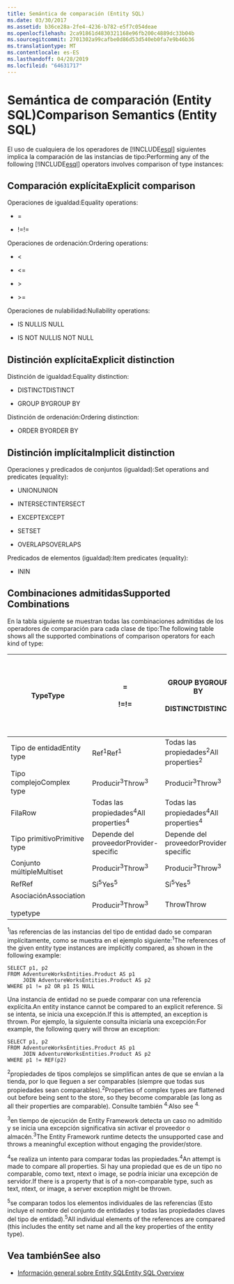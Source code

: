 ```yaml
---
title: Semántica de comparación (Entity SQL)
ms.date: 03/30/2017
ms.assetid: b36ce28a-2fe4-4236-b782-e5f7c054deae
ms.openlocfilehash: 2ca91861d4830321168e96fb200c4889dc33b04b
ms.sourcegitcommit: 2701302a99cafbe0d86d53d540eb0fa7e9b46b36
ms.translationtype: MT
ms.contentlocale: es-ES
ms.lasthandoff: 04/28/2019
ms.locfileid: "64631717"
---
```

# <a name="comparison-semantics-entity-sql"></a><span data-ttu-id="2fa3c-102">Semántica de comparación (Entity SQL)</span><span class="sxs-lookup"><span data-stu-id="2fa3c-102">Comparison Semantics (Entity SQL)</span></span>
<span data-ttu-id="2fa3c-103">El uso de cualquiera de los operadores de [!INCLUDE[esql](../../../../../../includes/esql-md.md)] siguientes implica la comparación de las instancias de tipo:</span><span class="sxs-lookup"><span data-stu-id="2fa3c-103">Performing any of the following [!INCLUDE[esql](../../../../../../includes/esql-md.md)] operators involves comparison of type instances:</span></span>  
  
## <a name="explicit-comparison"></a><span data-ttu-id="2fa3c-104">Comparación explícita</span><span class="sxs-lookup"><span data-stu-id="2fa3c-104">Explicit comparison</span></span>  
 <span data-ttu-id="2fa3c-105">Operaciones de igualdad:</span><span class="sxs-lookup"><span data-stu-id="2fa3c-105">Equality operations:</span></span>  
  
- =  
  
- <span data-ttu-id="2fa3c-106">!=</span><span class="sxs-lookup"><span data-stu-id="2fa3c-106">!=</span></span>  
  
 <span data-ttu-id="2fa3c-107">Operaciones de ordenación:</span><span class="sxs-lookup"><span data-stu-id="2fa3c-107">Ordering operations:</span></span>  
  
- <  
  
- \<=  
  
- \>  
  
- \>=  
  
 <span data-ttu-id="2fa3c-108">Operaciones de nulabilidad:</span><span class="sxs-lookup"><span data-stu-id="2fa3c-108">Nullability operations:</span></span>  
  
- <span data-ttu-id="2fa3c-109">IS NULL</span><span class="sxs-lookup"><span data-stu-id="2fa3c-109">IS NULL</span></span>  
  
- <span data-ttu-id="2fa3c-110">IS NOT NULL</span><span class="sxs-lookup"><span data-stu-id="2fa3c-110">IS NOT NULL</span></span>  
  
## <a name="explicit-distinction"></a><span data-ttu-id="2fa3c-111">Distinción explícita</span><span class="sxs-lookup"><span data-stu-id="2fa3c-111">Explicit distinction</span></span>  
 <span data-ttu-id="2fa3c-112">Distinción de igualdad:</span><span class="sxs-lookup"><span data-stu-id="2fa3c-112">Equality distinction:</span></span>  
  
- <span data-ttu-id="2fa3c-113">DISTINCT</span><span class="sxs-lookup"><span data-stu-id="2fa3c-113">DISTINCT</span></span>  
  
- <span data-ttu-id="2fa3c-114">GROUP BY</span><span class="sxs-lookup"><span data-stu-id="2fa3c-114">GROUP BY</span></span>  
  
 <span data-ttu-id="2fa3c-115">Distinción de ordenación:</span><span class="sxs-lookup"><span data-stu-id="2fa3c-115">Ordering distinction:</span></span>  
  
- <span data-ttu-id="2fa3c-116">ORDER BY</span><span class="sxs-lookup"><span data-stu-id="2fa3c-116">ORDER BY</span></span>  
  
## <a name="implicit-distinction"></a><span data-ttu-id="2fa3c-117">Distinción implícita</span><span class="sxs-lookup"><span data-stu-id="2fa3c-117">Implicit distinction</span></span>  
 <span data-ttu-id="2fa3c-118">Operaciones y predicados de conjuntos (igualdad):</span><span class="sxs-lookup"><span data-stu-id="2fa3c-118">Set operations and predicates (equality):</span></span>  
  
- <span data-ttu-id="2fa3c-119">UNION</span><span class="sxs-lookup"><span data-stu-id="2fa3c-119">UNION</span></span>  
  
- <span data-ttu-id="2fa3c-120">INTERSECT</span><span class="sxs-lookup"><span data-stu-id="2fa3c-120">INTERSECT</span></span>  
  
- <span data-ttu-id="2fa3c-121">EXCEPT</span><span class="sxs-lookup"><span data-stu-id="2fa3c-121">EXCEPT</span></span>  
  
- <span data-ttu-id="2fa3c-122">SET</span><span class="sxs-lookup"><span data-stu-id="2fa3c-122">SET</span></span>  
  
- <span data-ttu-id="2fa3c-123">OVERLAPS</span><span class="sxs-lookup"><span data-stu-id="2fa3c-123">OVERLAPS</span></span>  
  
 <span data-ttu-id="2fa3c-124">Predicados de elementos (igualdad):</span><span class="sxs-lookup"><span data-stu-id="2fa3c-124">Item predicates (equality):</span></span>  
  
- <span data-ttu-id="2fa3c-125">IN</span><span class="sxs-lookup"><span data-stu-id="2fa3c-125">IN</span></span>  
  
## <a name="supported-combinations"></a><span data-ttu-id="2fa3c-126">Combinaciones admitidas</span><span class="sxs-lookup"><span data-stu-id="2fa3c-126">Supported Combinations</span></span>  
 <span data-ttu-id="2fa3c-127">En la tabla siguiente se muestran todas las combinaciones admitidas de los operadores de comparación para cada clase de tipo:</span><span class="sxs-lookup"><span data-stu-id="2fa3c-127">The following table shows all the supported combinations of comparison operators for each kind of type:</span></span>  
  
|<span data-ttu-id="2fa3c-128">**Type**</span><span class="sxs-lookup"><span data-stu-id="2fa3c-128">**Type**</span></span>|**=**<br /><br /> <span data-ttu-id="2fa3c-129">**\!=**</span><span class="sxs-lookup"><span data-stu-id="2fa3c-129">**!=**</span></span>|<span data-ttu-id="2fa3c-130">**GROUP BY**</span><span class="sxs-lookup"><span data-stu-id="2fa3c-130">**GROUP BY**</span></span><br /><br /> <span data-ttu-id="2fa3c-131">**DISTINCT**</span><span class="sxs-lookup"><span data-stu-id="2fa3c-131">**DISTINCT**</span></span>|<span data-ttu-id="2fa3c-132">**UNION**</span><span class="sxs-lookup"><span data-stu-id="2fa3c-132">**UNION**</span></span><br /><br /> <span data-ttu-id="2fa3c-133">**INTERSECT**</span><span class="sxs-lookup"><span data-stu-id="2fa3c-133">**INTERSECT**</span></span><br /><br /> <span data-ttu-id="2fa3c-134">**EXCEPT**</span><span class="sxs-lookup"><span data-stu-id="2fa3c-134">**EXCEPT**</span></span><br /><br /> <span data-ttu-id="2fa3c-135">**SET**</span><span class="sxs-lookup"><span data-stu-id="2fa3c-135">**SET**</span></span><br /><br /> <span data-ttu-id="2fa3c-136">**OVERLAPS**</span><span class="sxs-lookup"><span data-stu-id="2fa3c-136">**OVERLAPS**</span></span>|<span data-ttu-id="2fa3c-137">**IN**</span><span class="sxs-lookup"><span data-stu-id="2fa3c-137">**IN**</span></span>|<span data-ttu-id="2fa3c-138">**<   <=**</span><span class="sxs-lookup"><span data-stu-id="2fa3c-138">**<   <=**</span></span><br /><br /> <span data-ttu-id="2fa3c-139">**>   >=**</span><span class="sxs-lookup"><span data-stu-id="2fa3c-139">**>   >=**</span></span>|<span data-ttu-id="2fa3c-140">**ORDER BY**</span><span class="sxs-lookup"><span data-stu-id="2fa3c-140">**ORDER BY**</span></span>|<span data-ttu-id="2fa3c-141">**ES NULL**</span><span class="sxs-lookup"><span data-stu-id="2fa3c-141">**IS NULL**</span></span><br /><br /> <span data-ttu-id="2fa3c-142">**NO ES NULL**</span><span class="sxs-lookup"><span data-stu-id="2fa3c-142">**IS NOT NULL**</span></span>|  
|-|-|-|-|-|-|-|-|  
|<span data-ttu-id="2fa3c-143">Tipo de entidad</span><span class="sxs-lookup"><span data-stu-id="2fa3c-143">Entity type</span></span>|<span data-ttu-id="2fa3c-144">Ref<sup>1</sup></span><span class="sxs-lookup"><span data-stu-id="2fa3c-144">Ref<sup>1</sup></span></span>|<span data-ttu-id="2fa3c-145">Todas las propiedades<sup>2</sup></span><span class="sxs-lookup"><span data-stu-id="2fa3c-145">All properties<sup>2</sup></span></span>|<span data-ttu-id="2fa3c-146">Todas las propiedades<sup>2</sup></span><span class="sxs-lookup"><span data-stu-id="2fa3c-146">All properties<sup>2</sup></span></span>|<span data-ttu-id="2fa3c-147">Todas las propiedades<sup>2</sup></span><span class="sxs-lookup"><span data-stu-id="2fa3c-147">All properties<sup>2</sup></span></span>|<span data-ttu-id="2fa3c-148">Producir<sup>3</sup></span><span class="sxs-lookup"><span data-stu-id="2fa3c-148">Throw<sup>3</sup></span></span>|<span data-ttu-id="2fa3c-149">Producir<sup>3</sup></span><span class="sxs-lookup"><span data-stu-id="2fa3c-149">Throw<sup>3</sup></span></span>|<span data-ttu-id="2fa3c-150">Ref<sup>1</sup></span><span class="sxs-lookup"><span data-stu-id="2fa3c-150">Ref<sup>1</sup></span></span>|  
|<span data-ttu-id="2fa3c-151">Tipo complejo</span><span class="sxs-lookup"><span data-stu-id="2fa3c-151">Complex type</span></span>|<span data-ttu-id="2fa3c-152">Producir<sup>3</sup></span><span class="sxs-lookup"><span data-stu-id="2fa3c-152">Throw<sup>3</sup></span></span>|<span data-ttu-id="2fa3c-153">Producir<sup>3</sup></span><span class="sxs-lookup"><span data-stu-id="2fa3c-153">Throw<sup>3</sup></span></span>|<span data-ttu-id="2fa3c-154">Producir<sup>3</sup></span><span class="sxs-lookup"><span data-stu-id="2fa3c-154">Throw<sup>3</sup></span></span>|<span data-ttu-id="2fa3c-155">Producir<sup>3</sup></span><span class="sxs-lookup"><span data-stu-id="2fa3c-155">Throw<sup>3</sup></span></span>|<span data-ttu-id="2fa3c-156">Producir<sup>3</sup></span><span class="sxs-lookup"><span data-stu-id="2fa3c-156">Throw<sup>3</sup></span></span>|<span data-ttu-id="2fa3c-157">Producir<sup>3</sup></span><span class="sxs-lookup"><span data-stu-id="2fa3c-157">Throw<sup>3</sup></span></span>|<span data-ttu-id="2fa3c-158">Producir<sup>3</sup></span><span class="sxs-lookup"><span data-stu-id="2fa3c-158">Throw<sup>3</sup></span></span>|  
|<span data-ttu-id="2fa3c-159">Fila</span><span class="sxs-lookup"><span data-stu-id="2fa3c-159">Row</span></span>|<span data-ttu-id="2fa3c-160">Todas las propiedades<sup>4</sup></span><span class="sxs-lookup"><span data-stu-id="2fa3c-160">All properties<sup>4</sup></span></span>|<span data-ttu-id="2fa3c-161">Todas las propiedades<sup>4</sup></span><span class="sxs-lookup"><span data-stu-id="2fa3c-161">All properties<sup>4</sup></span></span>|<span data-ttu-id="2fa3c-162">Todas las propiedades<sup>4</sup></span><span class="sxs-lookup"><span data-stu-id="2fa3c-162">All properties<sup>4</sup></span></span>|<span data-ttu-id="2fa3c-163">Producir<sup>3</sup></span><span class="sxs-lookup"><span data-stu-id="2fa3c-163">Throw<sup>3</sup></span></span>|<span data-ttu-id="2fa3c-164">Producir<sup>3</sup></span><span class="sxs-lookup"><span data-stu-id="2fa3c-164">Throw<sup>3</sup></span></span>|<span data-ttu-id="2fa3c-165">Todas las propiedades<sup>4</sup></span><span class="sxs-lookup"><span data-stu-id="2fa3c-165">All properties<sup>4</sup></span></span>|<span data-ttu-id="2fa3c-166">Producir<sup>3</sup></span><span class="sxs-lookup"><span data-stu-id="2fa3c-166">Throw<sup>3</sup></span></span>|  
|<span data-ttu-id="2fa3c-167">Tipo primitivo</span><span class="sxs-lookup"><span data-stu-id="2fa3c-167">Primitive type</span></span>|<span data-ttu-id="2fa3c-168">Depende del proveedor</span><span class="sxs-lookup"><span data-stu-id="2fa3c-168">Provider-specific</span></span>|<span data-ttu-id="2fa3c-169">Depende del proveedor</span><span class="sxs-lookup"><span data-stu-id="2fa3c-169">Provider-specific</span></span>|<span data-ttu-id="2fa3c-170">Depende del proveedor</span><span class="sxs-lookup"><span data-stu-id="2fa3c-170">Provider-specific</span></span>|<span data-ttu-id="2fa3c-171">Depende del proveedor</span><span class="sxs-lookup"><span data-stu-id="2fa3c-171">Provider-specific</span></span>|<span data-ttu-id="2fa3c-172">Depende del proveedor</span><span class="sxs-lookup"><span data-stu-id="2fa3c-172">Provider-specific</span></span>|<span data-ttu-id="2fa3c-173">Depende del proveedor</span><span class="sxs-lookup"><span data-stu-id="2fa3c-173">Provider-specific</span></span>|<span data-ttu-id="2fa3c-174">Depende del proveedor</span><span class="sxs-lookup"><span data-stu-id="2fa3c-174">Provider-specific</span></span>|  
|<span data-ttu-id="2fa3c-175">Conjunto múltiple</span><span class="sxs-lookup"><span data-stu-id="2fa3c-175">Multiset</span></span>|<span data-ttu-id="2fa3c-176">Producir<sup>3</sup></span><span class="sxs-lookup"><span data-stu-id="2fa3c-176">Throw<sup>3</sup></span></span>|<span data-ttu-id="2fa3c-177">Producir<sup>3</sup></span><span class="sxs-lookup"><span data-stu-id="2fa3c-177">Throw<sup>3</sup></span></span>|<span data-ttu-id="2fa3c-178">Producir<sup>3</sup></span><span class="sxs-lookup"><span data-stu-id="2fa3c-178">Throw<sup>3</sup></span></span>|<span data-ttu-id="2fa3c-179">Producir<sup>3</sup></span><span class="sxs-lookup"><span data-stu-id="2fa3c-179">Throw<sup>3</sup></span></span>|<span data-ttu-id="2fa3c-180">Producir<sup>3</sup></span><span class="sxs-lookup"><span data-stu-id="2fa3c-180">Throw<sup>3</sup></span></span>|<span data-ttu-id="2fa3c-181">Producir<sup>3</sup></span><span class="sxs-lookup"><span data-stu-id="2fa3c-181">Throw<sup>3</sup></span></span>|<span data-ttu-id="2fa3c-182">Producir<sup>3</sup></span><span class="sxs-lookup"><span data-stu-id="2fa3c-182">Throw<sup>3</sup></span></span>|  
|<span data-ttu-id="2fa3c-183">Ref</span><span class="sxs-lookup"><span data-stu-id="2fa3c-183">Ref</span></span>|<span data-ttu-id="2fa3c-184">Sí<sup>5</sup></span><span class="sxs-lookup"><span data-stu-id="2fa3c-184">Yes<sup>5</sup></span></span>|<span data-ttu-id="2fa3c-185">Sí<sup>5</sup></span><span class="sxs-lookup"><span data-stu-id="2fa3c-185">Yes<sup>5</sup></span></span>|<span data-ttu-id="2fa3c-186">Sí<sup>5</sup></span><span class="sxs-lookup"><span data-stu-id="2fa3c-186">Yes<sup>5</sup></span></span>|<span data-ttu-id="2fa3c-187">Sí<sup>5</sup></span><span class="sxs-lookup"><span data-stu-id="2fa3c-187">Yes<sup>5</sup></span></span>|<span data-ttu-id="2fa3c-188">Throw</span><span class="sxs-lookup"><span data-stu-id="2fa3c-188">Throw</span></span>|<span data-ttu-id="2fa3c-189">Throw</span><span class="sxs-lookup"><span data-stu-id="2fa3c-189">Throw</span></span>|<span data-ttu-id="2fa3c-190">Sí<sup>5</sup></span><span class="sxs-lookup"><span data-stu-id="2fa3c-190">Yes<sup>5</sup></span></span>|  
|<span data-ttu-id="2fa3c-191">Asociación</span><span class="sxs-lookup"><span data-stu-id="2fa3c-191">Association</span></span><br /><br /> <span data-ttu-id="2fa3c-192">type</span><span class="sxs-lookup"><span data-stu-id="2fa3c-192">type</span></span>|<span data-ttu-id="2fa3c-193">Producir<sup>3</sup></span><span class="sxs-lookup"><span data-stu-id="2fa3c-193">Throw<sup>3</sup></span></span>|<span data-ttu-id="2fa3c-194">Throw</span><span class="sxs-lookup"><span data-stu-id="2fa3c-194">Throw</span></span>|<span data-ttu-id="2fa3c-195">Throw</span><span class="sxs-lookup"><span data-stu-id="2fa3c-195">Throw</span></span>|<span data-ttu-id="2fa3c-196">Throw</span><span class="sxs-lookup"><span data-stu-id="2fa3c-196">Throw</span></span>|<span data-ttu-id="2fa3c-197">Producir<sup>3</sup></span><span class="sxs-lookup"><span data-stu-id="2fa3c-197">Throw<sup>3</sup></span></span>|<span data-ttu-id="2fa3c-198">Producir<sup>3</sup></span><span class="sxs-lookup"><span data-stu-id="2fa3c-198">Throw<sup>3</sup></span></span>|<span data-ttu-id="2fa3c-199">Producir<sup>3</sup></span><span class="sxs-lookup"><span data-stu-id="2fa3c-199">Throw<sup>3</sup></span></span>|  
  
 <span data-ttu-id="2fa3c-200"><sup>1</sup>las referencias de las instancias del tipo de entidad dado se comparan implícitamente, como se muestra en el ejemplo siguiente:</span><span class="sxs-lookup"><span data-stu-id="2fa3c-200"><sup>1</sup>The references of the given entity type instances are implicitly compared, as shown in the following example:</span></span>  
  
```  
SELECT p1, p2   
FROM AdventureWorksEntities.Product AS p1   
     JOIN AdventureWorksEntities.Product AS p2   
WHERE p1 != p2 OR p1 IS NULL  
```  
  
 <span data-ttu-id="2fa3c-201">Una instancia de entidad no se puede comparar con una referencia explícita.</span><span class="sxs-lookup"><span data-stu-id="2fa3c-201">An entity instance cannot be compared to an explicit reference.</span></span> <span data-ttu-id="2fa3c-202">Si se intenta, se inicia una excepción.</span><span class="sxs-lookup"><span data-stu-id="2fa3c-202">If this is attempted, an exception is thrown.</span></span> <span data-ttu-id="2fa3c-203">Por ejemplo, la siguiente consulta iniciaría una excepción:</span><span class="sxs-lookup"><span data-stu-id="2fa3c-203">For example, the following query will throw an exception:</span></span>  
  
```  
SELECT p1, p2   
FROM AdventureWorksEntities.Product AS p1   
     JOIN AdventureWorksEntities.Product AS p2   
WHERE p1 != REF(p2)  
```  
  
 <span data-ttu-id="2fa3c-204"><sup>2</sup>propiedades de tipos complejos se simplifican antes de que se envían a la tienda, por lo que lleguen a ser comparables (siempre que todas sus propiedades sean comparables).</span><span class="sxs-lookup"><span data-stu-id="2fa3c-204"><sup>2</sup>Properties of complex types are flattened out before being sent to the store, so they become comparable (as long as all their properties are comparable).</span></span> <span data-ttu-id="2fa3c-205">Consulte también <sup>4.</sup></span><span class="sxs-lookup"><span data-stu-id="2fa3c-205">Also see <sup>4.</sup></span></span>  
  
 <span data-ttu-id="2fa3c-206"><sup>3</sup>en tiempo de ejecución de Entity Framework detecta un caso no admitido y se inicia una excepción significativa sin activar el proveedor o almacén.</span><span class="sxs-lookup"><span data-stu-id="2fa3c-206"><sup>3</sup>The Entity Framework runtime detects the unsupported case and throws a meaningful exception without engaging the provider/store.</span></span>  
  
 <span data-ttu-id="2fa3c-207"><sup>4</sup>se realiza un intento para comparar todas las propiedades.</span><span class="sxs-lookup"><span data-stu-id="2fa3c-207"><sup>4</sup>An attempt is made to compare all properties.</span></span> <span data-ttu-id="2fa3c-208">Si hay una propiedad que es de un tipo no comparable, como text, ntext o image, se podría iniciar una excepción de servidor.</span><span class="sxs-lookup"><span data-stu-id="2fa3c-208">If there is a property that is of a non-comparable type, such as text, ntext, or image, a server exception might be thrown.</span></span>  
  
 <span data-ttu-id="2fa3c-209"><sup>5</sup>se comparan todos los elementos individuales de las referencias (Esto incluye el nombre del conjunto de entidades y todas las propiedades claves del tipo de entidad).</span><span class="sxs-lookup"><span data-stu-id="2fa3c-209"><sup>5</sup>All individual elements of the references are compared (this includes the entity set name and all the key properties of the entity type).</span></span>  
  
## <a name="see-also"></a><span data-ttu-id="2fa3c-210">Vea también</span><span class="sxs-lookup"><span data-stu-id="2fa3c-210">See also</span></span>

- [<span data-ttu-id="2fa3c-211">Información general sobre Entity SQL</span><span class="sxs-lookup"><span data-stu-id="2fa3c-211">Entity SQL Overview</span></span>](../../../../../../docs/framework/data/adonet/ef/language-reference/entity-sql-overview.md)
